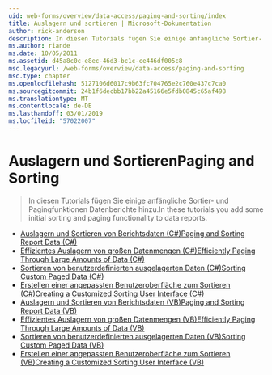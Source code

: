 ```yaml
---
uid: web-forms/overview/data-access/paging-and-sorting/index
title: Auslagern und sortieren | Microsoft-Dokumentation
author: rick-anderson
description: In diesen Tutorials fügen Sie einige anfängliche Sortier- und Pagingfunktionen Datenberichte hinzu.
ms.author: riande
ms.date: 10/05/2011
ms.assetid: d45a8c0c-e8ec-46d3-bc1c-ce446df005c8
msc.legacyurl: /web-forms/overview/data-access/paging-and-sorting
msc.type: chapter
ms.openlocfilehash: 5127106d6017c9b63fc704765e2c760e437c7ca0
ms.sourcegitcommit: 24b1f6decbb17bb22a45166e5fdb0845c65af498
ms.translationtype: MT
ms.contentlocale: de-DE
ms.lasthandoff: 03/01/2019
ms.locfileid: "57022007"
---
```

<a name="paging-and-sorting"></a><span data-ttu-id="97f73-103">Auslagern und Sortieren</span><span class="sxs-lookup"><span data-stu-id="97f73-103">Paging and Sorting</span></span>
====================
> <span data-ttu-id="97f73-104">In diesen Tutorials fügen Sie einige anfängliche Sortier- und Pagingfunktionen Datenberichte hinzu.</span><span class="sxs-lookup"><span data-stu-id="97f73-104">In these tutorials you add some initial sorting and paging functionality to data reports.</span></span>


- [<span data-ttu-id="97f73-105">Auslagern und Sortieren von Berichtsdaten (C#)</span><span class="sxs-lookup"><span data-stu-id="97f73-105">Paging and Sorting Report Data (C#)</span></span>](paging-and-sorting-report-data-cs.md)
- [<span data-ttu-id="97f73-106">Effizientes Auslagern von großen Datenmengen (C#)</span><span class="sxs-lookup"><span data-stu-id="97f73-106">Efficiently Paging Through Large Amounts of Data (C#)</span></span>](efficiently-paging-through-large-amounts-of-data-cs.md)
- [<span data-ttu-id="97f73-107">Sortieren von benutzerdefinierten ausgelagerten Daten (C#)</span><span class="sxs-lookup"><span data-stu-id="97f73-107">Sorting Custom Paged Data (C#)</span></span>](sorting-custom-paged-data-cs.md)
- [<span data-ttu-id="97f73-108">Erstellen einer angepassten Benutzeroberfläche zum Sortieren (C#)</span><span class="sxs-lookup"><span data-stu-id="97f73-108">Creating a Customized Sorting User Interface (C#)</span></span>](creating-a-customized-sorting-user-interface-cs.md)
- [<span data-ttu-id="97f73-109">Auslagern und Sortieren von Berichtsdaten (VB)</span><span class="sxs-lookup"><span data-stu-id="97f73-109">Paging and Sorting Report Data (VB)</span></span>](paging-and-sorting-report-data-vb.md)
- [<span data-ttu-id="97f73-110">Effizientes Auslagern von großen Datenmengen (VB)</span><span class="sxs-lookup"><span data-stu-id="97f73-110">Efficiently Paging Through Large Amounts of Data (VB)</span></span>](efficiently-paging-through-large-amounts-of-data-vb.md)
- [<span data-ttu-id="97f73-111">Sortieren von benutzerdefinierten ausgelagerten Daten (VB)</span><span class="sxs-lookup"><span data-stu-id="97f73-111">Sorting Custom Paged Data (VB)</span></span>](sorting-custom-paged-data-vb.md)
- [<span data-ttu-id="97f73-112">Erstellen einer angepassten Benutzeroberfläche zum Sortieren (VB)</span><span class="sxs-lookup"><span data-stu-id="97f73-112">Creating a Customized Sorting User Interface (VB)</span></span>](creating-a-customized-sorting-user-interface-vb.md)
